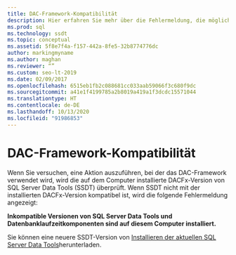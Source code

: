 ```yaml
---
title: DAC-Framework-Kompatibilität
description: Hier erfahren Sie mehr über die Fehlermeldung, die möglicherweise angezeigt wird, wenn Sie in SQL Server Data Tools (SSDT) Aktionen versuchen, bei denen inkompatible Versionen des DAC-Frameworks verwendet werden.
ms.prod: sql
ms.technology: ssdt
ms.topic: conceptual
ms.assetid: 5f8e7f4a-f157-442a-8fe5-32b8774776dc
author: markingmyname
ms.author: maghan
ms.reviewer: “”
ms.custom: seo-lt-2019
ms.date: 02/09/2017
ms.openlocfilehash: 6515eb1fb2c088681cc033aab59066f3c680f9dc
ms.sourcegitcommit: a41e1f4199785a2b8019a419a1f3dcdc15571044
ms.translationtype: HT
ms.contentlocale: de-DE
ms.lasthandoff: 10/13/2020
ms.locfileid: "91986853"
---
```

# <a name="dac-framework-compatibility"></a>DAC-Framework-Kompatibilität

Wenn Sie versuchen, eine Aktion auszuführen, bei der das DAC-Framework verwendet wird, wird die auf dem Computer installierte DACFx-Version von SQL Server Data Tools (SSDT) überprüft. Wenn SSDT nicht mit der installierten DACFx-Version kompatibel ist, wird die folgende Fehlermeldung angezeigt:

**Inkompatible Versionen von SQL Server Data Tools und Datenbanklaufzeitkomponenten sind auf diesem Computer installiert.**

Sie können eine neuere SSDT-Version von [Installieren der aktuellen SQL Server Data Tools](./download-sql-server-data-tools-ssdt.md)herunterladen.